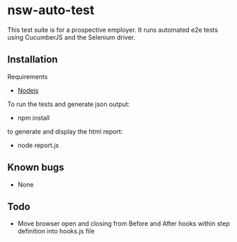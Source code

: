 ﻿# nsw-auto-test

This test suite is for a prospective employer.  It runs automated e2e tests using CucumberJS and the Selenium driver.

## Installation

Requirements
* [Nodejs](https://nodejs.org/en/)

To run the tests and generate json output:
* npm install

to generate and display the html report:
* node report.js

## Known bugs
- None

## Todo
- Move browser open and closing from Before and After hooks within step definition into hooks.js file
